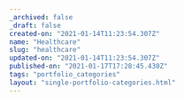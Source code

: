 ```yaml
---
_archived: false
_draft: false
created-on: "2021-01-14T11:23:54.307Z"
name: "Healthcare"
slug: "healthcare"
updated-on: "2021-01-14T11:23:54.307Z"
published-on: "2021-01-17T17:28:45.430Z"
tags: "portfolio_categories"
layout: "single-portfolio-categories.html"
---
```



